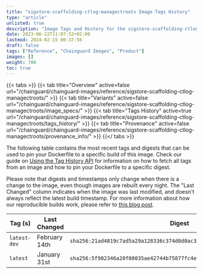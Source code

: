 ```yaml
---
title: "sigstore-scaffolding-ctlog-managectroots Image Tags History"
type: "article"
unlisted: true
description: "Image Tags and History for the sigstore-scaffolding-ctlog-managectroots Chainguard Image"
date: 2023-06-22T11:07:52+02:00
lastmod: 2024-02-15 00:37:56
draft: false
tags: ["Reference", "Chainguard Images", "Product"]
images: []
weight: 700
toc: true
---
```


{{< tabs >}}
{{< tab title="Overview" active=false url="/chainguard/chainguard-images/reference/sigstore-scaffolding-ctlog-managectroots/" >}}
{{< tab title="Variants" active=false url="/chainguard/chainguard-images/reference/sigstore-scaffolding-ctlog-managectroots/image_specs/" >}}
{{< tab title="Tags History" active=true url="/chainguard/chainguard-images/reference/sigstore-scaffolding-ctlog-managectroots/tags_history/" >}}
{{< tab title="Provenance" active=false url="/chainguard/chainguard-images/reference/sigstore-scaffolding-ctlog-managectroots/provenance_info/" >}}
{{</ tabs >}}

The following table contains the most recent tags and digests that can be used to pin your Dockerfile to a specific build of this image. Check our guide on [Using the Tag History API](/chainguard/chainguard-images/using-the-tag-history-api/) for information on how to fetch all tags from an image and how to pin your Dockerfile to a specific digest.

Please note that digests and timestamps only change when there is a change to the image, even though images are rebuilt every night. The "Last Changed" column indicates when the image was last modified, and doesn't always reflect the latest build timestamp. For more information about how our reproducible builds work, please refer to [this blog post](https://www.chainguard.dev/unchained/reproducing-chainguards-reproducible-image-builds).

| Tag (s)       | Last Changed  | Digest                                                                    |
|---------------|---------------|---------------------------------------------------------------------------|
|  `latest-dev` | February 14th | `sha256:21ad4819c7ad5a29a128336c374d0d0ac3f4120f46ad49fcd6c9d729e3f2be03` |
|  `latest`     | January 31st  | `sha256:5f902346a20f00035ae42744b75877fc4e7ff9f2e4567895d2bc048988c120ea` |

